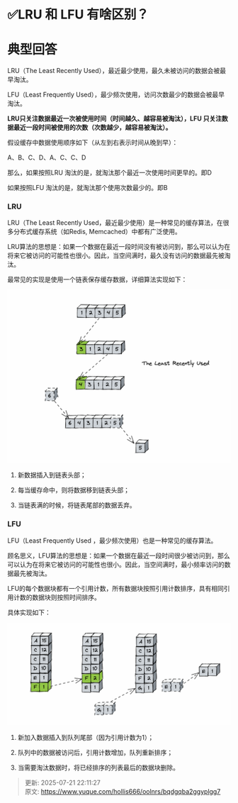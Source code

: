 # ✅LRU 和 LFU 有啥区别？

# 典型回答


LRU（The Least Recently Used），最近最少使用，最久未被访问的数据会被最早淘汰。

LFU（Least Frequently Used），最少频次使用，访问次数最少的数据会被最早淘汰。



**LRU只关注数据最近一次被使用时间（时间越久、越容易被淘汰），LFU 只关注数据最近一段时间被使用的次数（次数越少，越容易被淘汰）。**



假设缓存中数据使用顺序如下（从左到右表示时间从晚到早）：



A、B、C、D、A、C、C、D



那么，如果按照LRU 淘汰的是，就淘汰那个最近一次使用时间更早的。即D

如果按照LFU 淘汰的是，就淘汰那个使用次数最少的。即B



### LRU


LRU（The Least Recently Used，最近最少使用）是一种常见的缓存算法，在很多分布式缓存系统（如Redis, Memcached）中都有广泛使用。



LRU算法的思想是：如果一个数据在最近一段时间没有被访问到，那么可以认为在将来它被访问的可能性也很小。因此，当空间满时，最久没有访问的数据最先被淘汰。



最常见的实现是使用一个链表保存缓存数据，详细算法实现如下：



![1672297308812-4613871f-5f49-45f9-92b6-057d948bc076.png](./img/aKd6DukmxdztY2fp/1672297308812-4613871f-5f49-45f9-92b6-057d948bc076-189593.png)



1. 新数据插入到链表头部；

2. 每当缓存命中，则将数据移到链表头部；

3. 当链表满的时候，将链表尾部的数据丢弃。



### LFU
LFU（Least Frequently Used ，最少频次使用）也是一种常见的缓存算法。



顾名思义，LFU算法的思想是：如果一个数据在最近一段时间很少被访问到，那么可以认为在将来它被访问的可能性也很小。因此，当空间满时，最小频率访问的数据最先被淘汰。



LFU的每个数据块都有一个引用计数，所有数据块按照引用计数排序，具有相同引用计数的数据块则按照时间排序。



具体实现如下：



![1672297971423-6c8a07d7-d86f-484b-bcd0-2db14d5e83ac.png](./img/aKd6DukmxdztY2fp/1672297971423-6c8a07d7-d86f-484b-bcd0-2db14d5e83ac-735596.png)



1. 新加入数据插入到队列尾部（因为引用计数为1）；

2. 队列中的数据被访问后，引用计数增加，队列重新排序；

3. 当需要淘汰数据时，将已经排序的列表最后的数据块删除。



> 更新: 2025-07-21 22:11:27  
> 原文: <https://www.yuque.com/hollis666/oolnrs/bqdgqba2ggyplgg7>